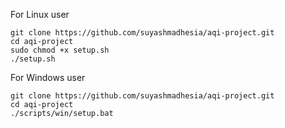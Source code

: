 For Linux user
```
git clone https://github.com/suyashmadhesia/aqi-project.git
cd aqi-project
sudo chmod +x setup.sh
./setup.sh
```
For Windows user
```
git clone https://github.com/suyashmadhesia/aqi-project.git
cd aqi-project
./scripts/win/setup.bat
```
